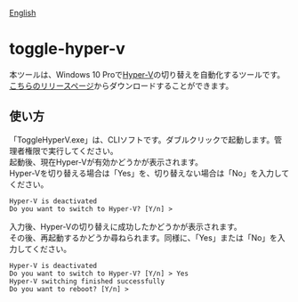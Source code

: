 [English](https://github.com/takano536/toggle-hyper-v/blob/master/README_EN.md)  
# toggle-hyper-v
本ツールは、Windows 10 Proで[Hyper-V](https://docs.microsoft.com/en-us/virtualization/hyper-v-on-windows/)の切り替えを自動化するツールです。  
[こちらのリリースページ](https://github.com/takano536/toggle-hyper-v/releases)からダウンロードすることができます。

## 使い方
「ToggleHyperV.exe」は、CLIソフトです。ダブルクリックで起動します。管理者権限で実行してください。    
起動後、現在Hyper-Vが有効かどうかが表示されます。  
Hyper-Vを切り替える場合は「Yes」を、切り替えない場合は「No」を入力してください。
```
Hyper-V is deactivated
Do you want to switch to Hyper-V? [Y/n] >
```
入力後、Hyper-Vの切り替えに成功したかどうかが表示されます。  
その後、再起動するかどうか尋ねられます。同様に、「Yes」または「No」を入力してください。
```
Hyper-V is deactivated
Do you want to switch to Hyper-V? [Y/n] > Yes
Hyper-V switching finished successfully
Do you want to reboot? [Y/n] >
```
